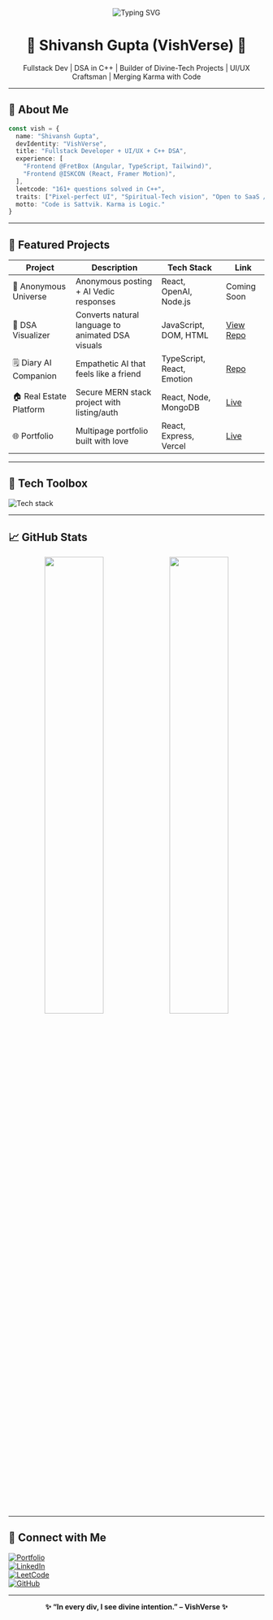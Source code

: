 <!-- README by ChatGPT | Shivansh Gupta aka VishVerse -->

<p align="center">
  <img src="https://readme-typing-svg.demolab.com?font=Fira+Code&weight=500&size=24&pause=1000&color=F6F6F6&center=true&vCenter=true&width=800&lines=Hey+I%E2%80%99m+Shivansh+Gupta+%28VishVerse%29!;Fullstack+Developer+%7C+DSA+%7C+UI+Craftsman+%7C+Creative+Thinker;Code+%2B+Dharma+%3D+Soulful+Software+%F0%9F%8C%90" alt="Typing SVG" />
</p>

<h1 align="center">🧘 Shivansh Gupta (VishVerse) 🌌</h1>
<p align="center">Fullstack Dev | DSA in C++ | Builder of Divine-Tech Projects | UI/UX Craftsman | Merging Karma with Code</p>

---

## 🙏 About Me

```ts
const vish = {
  name: "Shivansh Gupta",
  devIdentity: "VishVerse",
  title: "Fullstack Developer + UI/UX + C++ DSA",
  experience: [
    "Frontend @FretBox (Angular, TypeScript, Tailwind)",
    "Frontend @ISKCON (React, Framer Motion)",
  ],
  leetcode: "161+ questions solved in C++",
  traits: ["Pixel-perfect UI", "Spiritual-Tech vision", "Open to SaaS / Remote"],
  motto: "Code is Sattvik. Karma is Logic."
}
```

---

## 🚀 Featured Projects

| Project | Description | Tech Stack | Link |
|--------|-------------|------------|------|
| 🌌 Anonymous Universe | Anonymous posting + AI Vedic responses | React, OpenAI, Node.js | Coming Soon |
| 🧠 DSA Visualizer | Converts natural language to animated DSA visuals | JavaScript, DOM, HTML | [View Repo](https://github.com/vishShivansh/DSAvisualizer) |
| 🗒️ Diary AI Companion | Empathetic AI that feels like a friend | TypeScript, React, Emotion | [Repo](https://github.com/vishShivansh/diary-ai-companion) |
| 🏠 Real Estate Platform | Secure MERN stack project with listing/auth | React, Node, MongoDB | [Live](https://mern-real-estate-gamma.vercel.app/) |
| 🌐 Portfolio | Multipage portfolio built with love | React, Express, Vercel | [Live](https://my-portfolio-shivansh-guptas-projects-acc2e36d.vercel.app/) |

---

## 🧰 Tech Toolbox

![Tech stack](https://skillicons.dev/icons?i=react,angular,tailwind,nodejs,express,js,ts,html,css,mongodb,cpp,vercel,git,figma,vscode)

---

## 📈 GitHub Stats

<p align="center">
  <img width="48%" src="https://github-readme-stats.vercel.app/api?username=vishShivansh&show_icons=true&theme=tokyonight" />
  <img width="48%" src="https://github-readme-streak-stats.herokuapp.com/?user=vishShivansh&theme=tokyonight" />
</p>

---

## 🔗 Connect with Me

[![Portfolio](https://img.shields.io/badge/Portfolio-000?style=for-the-badge&logo=vercel&logoColor=white)](https://my-portfolio-shivansh-guptas-projects-acc2e36d.vercel.app/)  
[![LinkedIn](https://img.shields.io/badge/LinkedIn-0077B5.svg?style=for-the-badge&logo=linkedin&logoColor=white)](https://www.linkedin.com/in/shivansh-gupta-54ba2a226/)  
[![LeetCode](https://img.shields.io/badge/LeetCode-FFA116?style=for-the-badge&logo=leetcode&logoColor=black)](https://leetcode.com/u/sgshivansh22/)  
[![GitHub](https://img.shields.io/badge/GitHub-181717.svg?style=for-the-badge&logo=github&logoColor=white)](https://github.com/vishShivansh)

---

<p align="center"><b>✨ “In every div, I see divine intention.” – VishVerse ✨</b></p>
